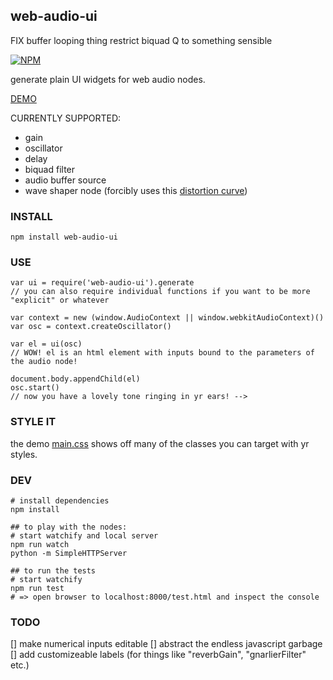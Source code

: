 web-audio-ui
----------------


FIX buffer looping thing
restrict biquad Q to something sensible


[![NPM](https://nodei.co/npm/web-audio-ui.png)](https://nodei.co/npm/web-audio-ui/)

generate plain UI widgets for web audio nodes.

[DEMO](http://coleww.github.io/web-audio-ui)

CURRENTLY SUPPORTED:

- gain
- oscillator
- delay
- biquad filter
- audio buffer source
- wave shaper node (forcibly uses this [distortion curve](https://www.npmjs.com/package/make-distortion-curve))


### INSTALL
`npm install web-audio-ui`

### USE

```
var ui = require('web-audio-ui').generate
// you can also require individual functions if you want to be more "explicit" or whatever 

var context = new (window.AudioContext || window.webkitAudioContext)()
var osc = context.createOscillator()

var el = ui(osc)
// WOW! el is an html element with inputs bound to the parameters of the audio node! 

document.body.appendChild(el)
osc.start()
// now you have a lovely tone ringing in yr ears! -->
```

### STYLE IT

the demo [main.css](https://github.com/coleww/web-audio-ui/blob/gh-pages/www/main.css) shows off many of the classes you can target with yr styles. 

### DEV

```
# install dependencies
npm install

## to play with the nodes:
# start watchify and local server
npm run watch
python -m SimpleHTTPServer

## to run the tests
# start watchify 
npm run test
# => open browser to localhost:8000/test.html and inspect the console
```

### TODO

[] make numerical inputs editable
[] abstract the endless javascript garbage
[] add customizeable labels (for things like "reverbGain", "gnarlierFilter" etc.)